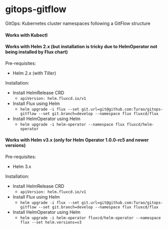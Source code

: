 # gitops-gitflow
GitOps: Kubernetes cluster namespaces following a GitFlow structure

#### Works with Kubectl

#### Works with Helm 2.x (but installation is tricky due to HelmOperator not being installed by Flux chart)

Pre-requisites:
- Helm 2.x (with Tiller)

Installation:
- Install HelmRelease CRD
  - `apiVersion: helm.fluxcd.io/v1`
- Install Flux using Helm
  - `helm upgrade -i flux --set git.url=git@github.com:Turao/gitops-gitflow --set git.branch=develop --namespace flux fluxcd/flux`
- Install HelmOperator using Helm
  - `helm upgrade -i helm-operator --namespace flux fluxcd/helm-operator`


#### Works with Helm v3.x (only for Helm Operator 1.0.0-rc5 and newer versions)

Pre-requisites:
- Helm 3.x

Installation:
- Install HelmRelease CRD
  - `apiVersion: helm.fluxcd.io/v1`
- Install Flux using Helm
  - `helm upgrade -i flux --set git.url=git@github.com:Turao/gitops-gitflow --set git.branch=develop --namespace flux fluxcd/flux`
- Install HelmOperator using Helm
  - `helm upgrade -i helm-operator fluxcd/helm-operator --namespace flux --set helm.versions=v3`